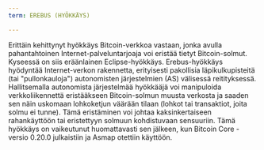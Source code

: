 ```yaml
---
term: EREBUS (HYÖKKÄYS)

---
```

Erittäin kehittynyt hyökkäys Bitcoin-verkkoa vastaan, jonka avulla pahantahtoinen Internet-palveluntarjoaja voi eristää tietyt Bitcoin-solmut. Kyseessä on siis eräänlainen Eclipse-hyökkäys. Erebus-hyökkäys hyödyntää Internet-verkon rakennetta, erityisesti pakollisia läpikulkupisteitä (tai "pullonkauloja") autonomisten järjestelmien (AS) välisessä reitityksessä. Hallitsemalla autonomista järjestelmää hyökkääjä voi manipuloida verkkoliikennettä eristääkseen Bitcoin-solmun muusta verkosta ja saaden sen näin uskomaan lohkoketjun väärään tilaan (lohkot tai transaktiot, joita solmu ei tunne). Tämä eristäminen voi johtaa kaksinkertaiseen rahankäyttöön tai eristettyyn solmuun kohdistuvaan sensuuriin. Tämä hyökkäys on vaikeutunut huomattavasti sen jälkeen, kun Bitcoin Core -versio 0.20.0 julkaistiin ja Asmap otettiin käyttöön.